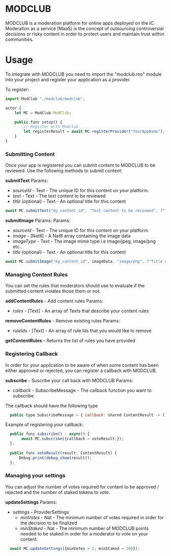 # MODCLUB

MODCLUB is a moderation platform for online apps deployed on the IC. Moderation as a service (MaaS) is the concept of outsourcing controversial decisions or risky content in order to protect users and maintain trust within communities.


# Usage

To integrate with MODCLUB you need to import the "modclub.mo" module into your project and register your application as a provider. 

To register:
```js
import ModClub "./modclub/modclub";

actor {
    let MC = ModClub.ModClub;

    public func setup() {
        // Register with Modclub
        let registerResult = await MC.registerProvider("YourAppName");
    }
}
```

### Submitting Content

Once your app is registered you can submit content to MODCLUB to be reviewed. Use the following methods to submit content:

**submitText**
Params:
- *sourceId* - Text - The unique ID for this content on your platform. 
- *text* - Text - The text content to be reviewed
- *title* (optional) - Text - An optional title for this content

```js
await MC.submitText("my_content_id", "Text content to be reviewed", ?"Title of content");
```

**submitImage**
Params:
Params:
- *sourceId* - Text - The unique ID for this content on your platform. 
- *image* - [Nat8] - A Nat8 array containing the image data 
- *imageType* - Text - The image mime type i.e image/jpeg, image/png etc..
- *title* (optional) - Text - An optional title for this content

```js
await MC.submitImage("my_content_id", imageData, "image/png", ?"Title of Image Content");
```
### Managing Content Rules

You can set the rules that moderators should use to evaluate if the submitted content violates those them or not.

**addContentRules** - Add content rules
Params:
- *rules* - [Text] - An array of Texts that describe your content rules


**removeContentRules** - Remove existing rules
Params:
- *ruleIds* - [Text] - An array of rule Ids that you would like to remove

**getContentRules** - Returns the list of rules you have provided


### Registering Callback
In order for your application to be aware of when some content has been either approved or rejected, you can register a callback with MODCLUB.

**subscribe** - Suscribe your call back with MODCLUB
Params:
- *callback* - SubscribeMessage - The callback function you want to subscribe

The callback should have the following type
```js
  public type SubscribeMessage = { callback: shared ContentResult -> (); };
```

Example of registering your callback:
```js
  public func subscribe() : async() {
       await MC.subscribe({callback = voteResult;});
  };
    
  public func voteResult(result: ContentResult) {
      Debug.print(debug_show(result));
  };
```

### Managing your settings
You can adjust the number of votes required for content to be approved / rejected and the number of staked tokens to vote.

**updateSettings**
Params:
- *settings* - ProviderSettings
  - *minVotes* - Nat - The minimum number of votes required in order for the decision to be finalized
  - *minStaked* - Nat - The minimum number of MODCLUB points needed to be staked in order for a moderator to vote on your content.

```js
  await MC.updateSettings({minVotes = 2; minStaked = 100});
```




